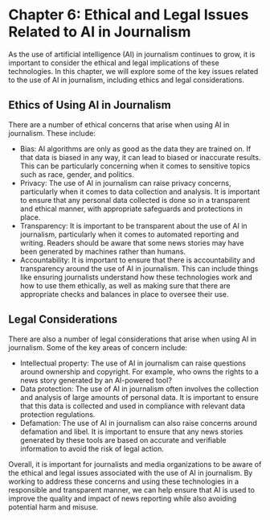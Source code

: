 Chapter 6: Ethical and Legal Issues Related to AI in Journalism
===============================================================

As the use of artificial intelligence (AI) in journalism continues to grow, it is important to consider the ethical and legal implications of these technologies. In this chapter, we will explore some of the key issues related to the use of AI in journalism, including ethics and legal considerations.

Ethics of Using AI in Journalism
--------------------------------

There are a number of ethical concerns that arise when using AI in journalism. These include:

* Bias: AI algorithms are only as good as the data they are trained on. If that data is biased in any way, it can lead to biased or inaccurate results. This can be particularly concerning when it comes to sensitive topics such as race, gender, and politics.
* Privacy: The use of AI in journalism can raise privacy concerns, particularly when it comes to data collection and analysis. It is important to ensure that any personal data collected is done so in a transparent and ethical manner, with appropriate safeguards and protections in place.
* Transparency: It is important to be transparent about the use of AI in journalism, particularly when it comes to automated reporting and writing. Readers should be aware that some news stories may have been generated by machines rather than humans.
* Accountability: It is important to ensure that there is accountability and transparency around the use of AI in journalism. This can include things like ensuring journalists understand how these technologies work and how to use them ethically, as well as making sure that there are appropriate checks and balances in place to oversee their use.

Legal Considerations
--------------------

There are also a number of legal considerations that arise when using AI in journalism. Some of the key areas of concern include:

* Intellectual property: The use of AI in journalism can raise questions around ownership and copyright. For example, who owns the rights to a news story generated by an AI-powered tool?
* Data protection: The use of AI in journalism often involves the collection and analysis of large amounts of personal data. It is important to ensure that this data is collected and used in compliance with relevant data protection regulations.
* Defamation: The use of AI in journalism can also raise concerns around defamation and libel. It is important to ensure that any news stories generated by these tools are based on accurate and verifiable information to avoid the risk of legal action.

Overall, it is important for journalists and media organizations to be aware of the ethical and legal issues associated with the use of AI in journalism. By working to address these concerns and using these technologies in a responsible and transparent manner, we can help ensure that AI is used to improve the quality and impact of news reporting while also avoiding potential harm and misuse.
